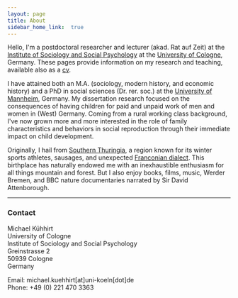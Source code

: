 ```yaml
---
layout: page
title: About
sidebar_home_link:  true
---
```



Hello, I'm a postdoctoral researcher and lecturer (akad. Rat auf Zeit) at the [Institute of Sociology and Social Psychology](http://www.iss-wiso.uni-koeln.de/en/) at the [University of Cologne](https://www.portal.uni-koeln.de/index.php?id=9441\&L=1), Germany. These pages provide information on my research and teaching, available also as a [cv](https://www.dropbox.com/s/cklf1o689gx7jvx/cv_kuehhirt_fira.pdf?dl=0).

I have attained both an M.A. (sociology, modern history, and economic history) and a PhD in social sciences (Dr. rer. soc.) at the [University of Mannheim](https://www.uni-mannheim.de/en/), Germany. My dissertation research focused on the consequences of having children for paid and unpaid work of men and women in (West) Germany. Coming from a rural working class background, I've now grown more and more interested in the role of family characteristics and behaviors in social reproduction through their immediate impact on child development.

Originally, I hail from [Southern Thuringia](https://en.wikipedia.org/wiki/South_Thuringia), a region known for its winter sports athletes, sausages, and unexpected [Franconian dialect](http://www.personal.uni-jena.de/~x8wisu/dialektforschung/dialektgebiete/hennebergisch/sprachprobehennebergisch.html). This birthplace has naturally endowed me with an inexhaustible enthusiasm for all things mountain and forest. But I also enjoy books, films, music, Werder Bremen, and BBC nature documentaries narrated by Sir David Attenborough.

* * *

### Contact

Michael Kühhirt  
University of Cologne  
Institute of Sociology and Social Psychology  
Greinstrasse 2  
50939 Cologne  
Germany  

Email: michael.kuehhirt[at]uni-koeln[dot]de  
Phone: +49 (0) 221 470 3363  

<a href="https://github.com/kuehhirt"><i class='fa fa-github-square fa-2x'></i></a> <a href="https://scholar.google.com/citations?user=EiQS3RUAAAAJ&hl=de"><i class="ai ai-google-scholar-square ai-2x"></i></a> <a href="https://orcid.org/0000-0001-9503-0488"><i class="ai ai-orcid-square ai-2x"></i></a> <a href="https://osf.io/x7j2r"><i class="ai ai-osf-square ai-2x"></i></a> <a href="https://www.researchgate.net/profile/Michael_Kuehhirt"><i class="ai ai-researchgate-square ai-2x"></i></a> <a href="http://www.researcherid.com/rid/J-3467-2015"><i class="ai ai-researcherid-square ai-2x"></i></a> <a href="https://twitter.com/droverbytrade"><i class='fa fa-twitter-square fa-2x'></i></a> 
